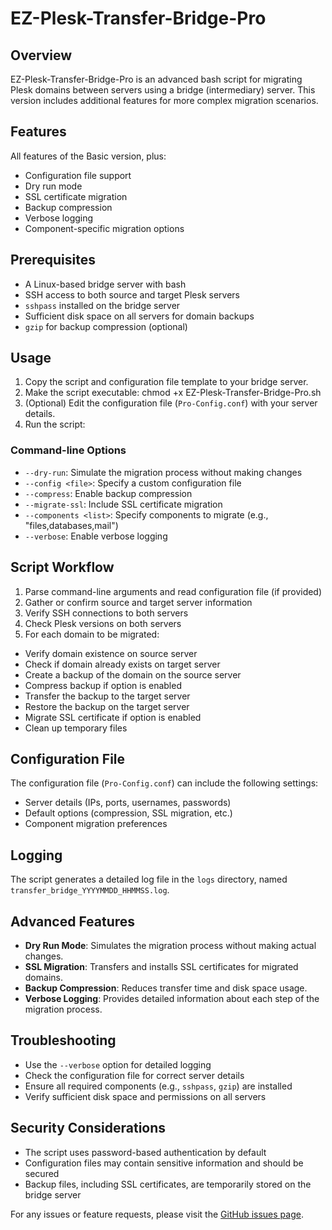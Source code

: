# EZ-Plesk-Transfer-Bridge-Pro

## Overview

EZ-Plesk-Transfer-Bridge-Pro is an advanced bash script for migrating Plesk domains between servers using a bridge (intermediary) server. This version includes additional features for more complex migration scenarios.

## Features

All features of the Basic version, plus:

- Configuration file support
- Dry run mode
- SSL certificate migration
- Backup compression
- Verbose logging
- Component-specific migration options

## Prerequisites

- A Linux-based bridge server with bash
- SSH access to both source and target Plesk servers
- `sshpass` installed on the bridge server
- Sufficient disk space on all servers for domain backups
- `gzip` for backup compression (optional)

## Usage

1. Copy the script and configuration file template to your bridge server.
2. Make the script executable:
   chmod +x EZ-Plesk-Transfer-Bridge-Pro.sh
3. (Optional) Edit the configuration file (`Pro-Config.conf`) with your server details.
4. Run the script:

### Command-line Options

- `--dry-run`: Simulate the migration process without making changes
- `--config <file>`: Specify a custom configuration file
- `--compress`: Enable backup compression
- `--migrate-ssl`: Include SSL certificate migration
- `--components <list>`: Specify components to migrate (e.g., "files,databases,mail")
- `--verbose`: Enable verbose logging

## Script Workflow

1. Parse command-line arguments and read configuration file (if provided)
2. Gather or confirm source and target server information
3. Verify SSH connections to both servers
4. Check Plesk versions on both servers
5. For each domain to be migrated:

- Verify domain existence on source server
- Check if domain already exists on target server
- Create a backup of the domain on the source server
- Compress backup if option is enabled
- Transfer the backup to the target server
- Restore the backup on the target server
- Migrate SSL certificate if option is enabled
- Clean up temporary files

## Configuration File

The configuration file (`Pro-Config.conf`) can include the following settings:

- Server details (IPs, ports, usernames, passwords)
- Default options (compression, SSL migration, etc.)
- Component migration preferences

## Logging

The script generates a detailed log file in the `logs` directory, named `transfer_bridge_YYYYMMDD_HHMMSS.log`.

## Advanced Features

- **Dry Run Mode**: Simulates the migration process without making actual changes.
- **SSL Migration**: Transfers and installs SSL certificates for migrated domains.
- **Backup Compression**: Reduces transfer time and disk space usage.
- **Verbose Logging**: Provides detailed information about each step of the migration process.

## Troubleshooting

- Use the `--verbose` option for detailed logging
- Check the configuration file for correct server details
- Ensure all required components (e.g., `sshpass`, `gzip`) are installed
- Verify sufficient disk space and permissions on all servers

## Security Considerations

- The script uses password-based authentication by default
- Configuration files may contain sensitive information and should be secured
- Backup files, including SSL certificates, are temporarily stored on the bridge server

For any issues or feature requests, please visit the [GitHub issues page](https://github.com/LazyQuad/EZ-Plesk-Transfer-Bridge/issues).
